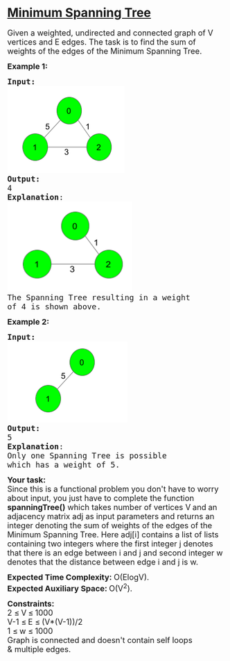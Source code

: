 # [Minimum Spanning Tree](https://practice.geeksforgeeks.org/problems/minimum-spanning-tree/1)

<div class="problem-statement">
                <p></p><p><span style="font-size:18px">Given a weighted, undirected and connected graph of V vertices and E edges. The task is to find the sum of weights of the edges of the&nbsp;Minimum Spanning Tree.</span></p>
<p><span style="font-size:18px"><strong>Example 1:</strong></span></p>

<pre><span style="font-size:18px"><strong>Input:</strong></span>
<img alt="" src="images/1.png" class="img-responsive">
<span style="font-size:18px"><strong>Output:</strong>
4
<strong>Explanation</strong>:</span>
<img alt="" src="images/2.png" style="height:207px; width:288px" class="img-responsive">
<span style="font-size:18px">The Spanning Tree resulting in a weight
of 4 is shown above.</span>
</pre>

<p><span style="font-size:18px"><strong>Example 2:</strong></span></p>

<pre><span style="font-size:18px"><strong>Input:</strong></span>
<img alt="" src="images/3.png" class="img-responsive">
<span style="font-size:18px"><strong>Output:</strong>
5
<strong>Explanation</strong>:
Only one Spanning Tree is possible
which has a weight of 5.</span>
</pre>
<p><span style="font-size:18px"><strong>Your task:</strong><br>
Since this is a functional problem you don't have to worry about input, you just have to complete the function&nbsp; <strong>spanningTree()</strong> which takes number of vertices V<strong> </strong>and<strong>&nbsp;</strong>an adjacency matrix adj as input parameters&nbsp;and returns an integer denoting the sum of weights of the edges of the Minimum Spanning Tree. Here adj[i] contains a list of lists containing two integers where the first integer j denotes that there is an edge between i and j and second integer w denotes that the distance between edge i and j is w.</span>
<p><span style="font-size:18px"><strong>Expected Time Complexity:&nbsp;</strong>O(ElogV).<br>
<strong>Expected Auxiliary Space:&nbsp;</strong>O(V<sup>2</sup>).</span><br>
<p><span style="font-size:18px"><strong>Constraints:</strong><br>
2 </span> <span style="font-size:18px">≤</span> <span style="font-size:18px"> V</span> <span style="font-size:18px">≤</span> <span style="font-size:18px"> 1000<br>
V-1 </span><span style="font-size:18px">≤</span> <span style="font-size:18px"> E </span> <span style="font-size:18px">≤</span> <span style="font-size:18px"> (V*(V-1))/2<br>
1 </span> <span style="font-size:18px">≤</span> <span style="font-size:18px"> w </span> <span style="font-size:18px">≤</span> <span style="font-size:18px"> 1000<br>
Graph is connected and&nbsp;doesn't contain self loops &amp;&nbsp;multiple edges.</span></p>
 <p></p>
 </div>
